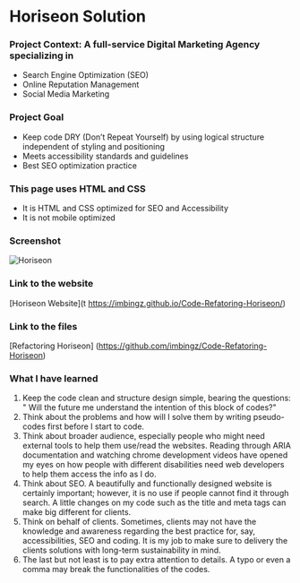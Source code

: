 # Horiseon Solution

### Project Context: A full-service Digital Marketing Agency specializing in 
* Search Engine Optimization (SEO)
* Online Reputation Management
* Social Media Marketing


### Project Goal
* Keep code DRY (Don’t Repeat Yourself) by using logical structure independent of styling and positioning 
* Meets accessibility standards and guidelines 
* Best SEO optimization practice 


### This page uses HTML and CSS
* It is HTML and CSS optimized for SEO and Accessibility 
* It is not mobile optimized

### Screenshot 

![Horiseon](/screenshot.png)

### Link to the website
[Horiseon Website](t https://imbingz.github.io/Code-Refatoring-Horiseon/)

### Link to the files
[Refactoring Horiseon] (https://github.com/imbingz/Code-Refatoring-Horiseon)

### What I have learned
  1. Keep the code clean and structure design simple, bearing the questions: " Will the future me understand the intention of this block of codes?" 
  1.  Think about the problems and how will I solve them by writing pseudo-codes first before I start to code. 
  1. Think about broader audience, especially people who might need external tools to help them use/read the websites. Reading through ARIA documentation and watching chrome development videos have opened my eyes on how people with different disabilities need web developers to help them access the info as I do. 
  1. Think about SEO. A beautifully and functionally designed website is certainly important; however, it is no use if people cannot find it through search. A little changes on my code such as the title and meta tags can make big different for clients. 
  1. Think on behalf of clients. Sometimes, clients may not have the knowledge and awareness regarding the best practice for, say, accessibilities, SEO and coding. It is my job to make sure to delivery the clients solutions with long-term sustainability in mind. 
  1. The last but not least is to pay extra attention to details. A typo or even a comma may break the functionalities of the codes. 